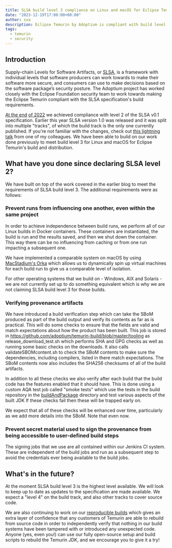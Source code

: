 ```yaml
---
title: SLSA build level 3 compliance on Linux and macOS for Eclipse Temurin
date: "2023-12-19T17:00:00+00:00"
author: sxa
description: Eclipse Temurin by Adoptium is compliant with build level 3 of the SLSA 1.0 secure development framework on Linux and macOS.
tags:
  - temurin
  - security
---
```


## Introduction

Supply-chain Levels for Software Artifacts, or [SLSA](https://slsa.dev), is a framework with individual levels that software
producers can work towards to make their software more secure, and consumers
can use to make decisions based on the software package’s security posture.  The
Adoptium project has worked closely with the Eclipse Foundation security
team to work towards making the Eclipse Temurin compliant with the SLSA
specification's build requirements.



[At the end](https://adoptium.net/blog/2022/11/slsa2-temurin/)
[of 2022](https://newsroom.eclipse.org/eclipse-newsletter/2022/december/eclipse-temurin-slsa-level-two-compliant)
we achieved compliance with level 2 of the SLSA v0.1 specification.  Earlier
this year SLSA version 1.0 was released and it was split into multiple "tracks",
of which the build track is the only one currently published.  If you're not
familiar with the changes, check out [this lightning
talk](https://youtu.be/uLXzyutZEmQ?si=XjD9H6uO_GEjJVBG) from one of my
colleagues.  We have been able to build on our work done previously to meet
build level 3 for Linux and macOS for Eclipse Temurin's build and
distribution.

## What have you done since declaring SLSA level 2?

We have built on top of the work covered in the earlier blog to meet the
requirements of SLSA build level 3. The additional requirements were as
follows:

### Prevent runs from influencing one another, even within the same project

In order to achieve independence between build runs, we perform all of our
Linux builds in Docker containers. These containers are instantiated, the
build is run and the results saved, and then we shut down the container.
This way there can be no influencing from caching or from one run impacting
a subsequent one.

We have implemented a comparable system on macOS by using
[MacStadium's Orka](https://www.macstadium.com/orka) which allows us to dynamically spin up virtual machines for each
build run to give us a comparable level of isolation.

For other operating systems that we build on - Windows, AIX and Solaris - we
are not currently set up to do something equivalent which is why we are not
claiming SLSA build level 3 for those builds.

### Verifying provenance artifacts

We have introduced a build verification step which can take the SBoM
produced as part of the build output and verify its contents as far as is
practical.  This will do some checks to ensure that the fields are valid and
match expectations about how the product has been built.  This job is stored
in https://github.com/adoptium/temurin-build/blob/master/tooling as
release_download_test.sh which performs SHA and GPG checks as well as
running some basic checks on the downloads.  It also calls
validateSBOMcontent.sh to check the SBoM contents to make sure the
dependencies, including compilers, listed in there match expectations. The
SBoM contents now also includes the SHA256 checksums of all of the build
artifacts.

In addition to all these checks we also verify after each build that the
build code has the features enabled that it should have. This is done using
a custom AQA test job called "smoke tests" which use the tests in the build
repository in the
[buildAndPackage](https://github.com/adoptium/temurin-build/tree/master/test/functional/buildAndPackage)
directory and test various aspects of the built JDK If these checks fail
then these will be trapped early on.

We expect that all of these checks will be enhanced over time, particularly
as we add more details into the SBoM. Note that even now.

### Prevent secret material used to sign the provenance from being accessible to user-defined build steps

The signing jobs that we use are all contained within our Jenkins CI system.
These are independent of the build jobs and run as a
subsequent step to avoid the credentials ever being available to the build
jobs.

## What's in the future?

At the moment SLSA build level 3 is the highest level available. We will
look to keep up to date as updates to the specification are made available.
We expect a "level 4" on the build track, and also other tracks to cover
source code.

We are also continuing to work on our [reproducible builds](https://adoptium.net/blog/2023/09/Reproducible-Comparison-Builds/) which gives an
extra layer of confidence that any customers of Temurin are able to rebuild
from source code in order to independently verify that nothing in our build
systems have been tampered with or introduced any unexpected code.  Anyone
(yes, even you!) can use our fully open-source setup and build scripts to
rebuild the Temurin JDK, and we encourage you to give it a try!

